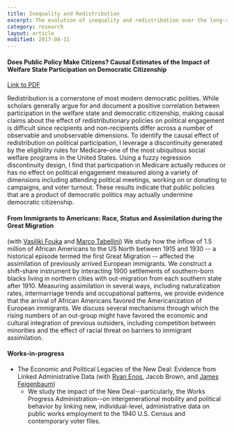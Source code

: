 ```yaml
---
title: Inequality and Redistribution
excerpt: The evolution of inequality and redistribution over the long-run.
category: research
layout: article
modified: 2017-08-11
---
```


#### Does Public Policy Make Citizens? Causal Estimates of the Impact of Welfare State Participation on Democratic Citizenship
[Link to PDF]({{site.url}}/files/mazumder_medicare_v4_full.pdf)

Redistribution is a cornerstone of most modern democratic polities. While scholars generally argue for and document a positive correlation between participation in the welfare state and democratic citizenship, making causal claims about the effect of redistributionary policies on political engagement is difficult since recipients and non-recipients differ across a number of observable and unobservable dimensions. To identify the causal effect of redistribution on political participation, I leverage a discontinuity generated by the eligibility rules for Medicare–one of the most ubiquitous social welfare programs in the United States. Using a fuzzy regression discontinuity design, I find that participation in Medicare actually reduces or has no effect on political engagement measured along a variety of dimensions including attending political meetings, working on or donating to campaigns, and voter turnout. These results indicate that public policies that are a product of democratic politics may actually undermine democratic citizenship.

#### From Immigrants to Americans: Race, Status and Assimilation during the Great Migration

\(with [Vasiliki Fouka](https://people.stanford.edu/vfouka/) and [Marco Tabellini](http://economics.mit.edu/grad/mtabe))
We study how the inflow of 1.5 million of African Americans to the US North between 1915 and 1930 -- a historical episode termed the first Great Migration -- affected the assimilation of previously arrived European immigrants. We construct a shift-share instrument by interacting 1900 settlements of southern-born blacks living in northern cities with out-migration from each southern state after 1910. Measuring assimilation in several ways, including naturalization rates, intermarriage trends and occupational patterns, we provide evidence that the arrival of African Americans favored the Americanization of European immigrants. We discuss several mechanisms through which the rising numbers of an out-group might have favored the economic and cultural integration of previous outsiders, including competition between minorities and the effect of racial threat on barriers to immigrant assimilation.

#### Works-in-progress

* The Economic and Political Legacies of the New Deal: Evidence from Linked Administrative Data \(with [Ryan Enos](http://ryandenos.com/), Jacob Brown, and [James Feigenbaum](http://jamesfeigenbaum.github.io/)\)
	* We study the impact of the New Deal--particularly, the Works Progress Administration--on intergenerational mobility and political behavior by linking new, individual-level, administrative data on public works employment to the 1940 U.S. Census and contemporary voter files.